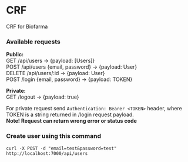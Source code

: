 # CRF
CRF for Biofarma

### Available requests
**Public:** <br/>
GET /api/users -> {payload: [Users]} <br> 
POST /api/users {email, password} -> {payload: User} <br>
DELETE /api/users/:id -> {payload: User} <br>
POST /login {email, password} -> {payload: TOKEN} <br>

**Private:** <br/>
GET /logout -> {payload: true} <br>

For private request send `Authentication: Bearer <TOKEN>` header, where TOKEN is a string returned in /login request payload.<br>
**Note! Request can return wrong error or status code**

### Create user using this command 
`curl -X POST -d "email=test&password=test" http://localhost:7000/api/users`

